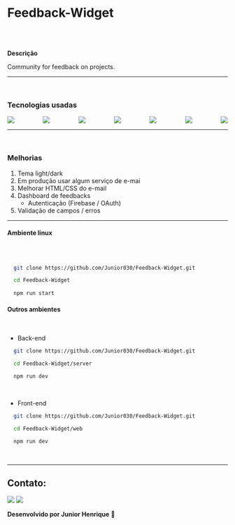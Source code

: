 # Feedback-Widget
<br>
<br>

**Descrição**

Community for feedback on projects.

------------------------------

<br>

### Tecnologias usadas

<div style="display: flex; justify-content: space-between">
  <img src="https://img.shields.io/badge/TypeScript-007ACC?style=for-the-badge&logo=typescript&logoColor=white">
  <img src="https://img.shields.io/badge/PostgreSQL-316192?style=for-the-badge&logo=postgresql&logoColor=white">
  <img src="https://img.shields.io/badge/Tailwind_CSS-38B2AC?style=for-the-badge&logo=tailwind-css&logoColor=white">
  <img src="https://img.shields.io/badge/Vite-B73BFE?style=for-the-badge&logo=vite&logoColor=FFD62E">
  <img src="https://img.shields.io/badge/Prisma-3982CE?style=for-the-badge&logo=Prisma&logoColor=white">
  <img src="https://img.shields.io/badge/React-20232A?style=for-the-badge&logo=react&logoColor=61DAFB">
  <img src="https://img.shields.io/badge/Vercel-000000?style=for-the-badge&logo=vercel&logoColor=white">
</div>

------------------------------
<br>

### Melhorias 

<ol>
  <li>
    Tema light/dark
  </li>
  <li>
    Em produção usar algum serviço de e-mai
  </li>
  <li>
    Melhorar HTML/CSS do e-mail
  </li>
  <li>
    Dashboard de feedbacks
    <ul>
      <li>
        Autenticação (Firebase / OAuth)
      </li>
    </ul>
  </li>
  <li>
    Validação de campos / erros
  </li>
</ol>

--------------------------
#### Ambiente linux
<br>

```bash
  
  git clone https://github.com/Junior030/Feedback-Widget.git

  cd Feedback-Widget
  
  npm run start

``` 
#### Outros ambientes 
<br>

* Back-end
```bash
  git clone https://github.com/Junior030/Feedback-Widget.git

  cd Feedback-Widget/server

  npm run dev

```
<br>

  * Front-end
```bash
  git clone https://github.com/Junior030/Feedback-Widget.git

  cd Feedback-Widget/web

  npm run dev

```
<br>

---------------------


## **Contato:**

[<img src="https://img.shields.io/badge/WhatsApp-25D366?style=for-the-badge&logo=whatsapp&logoColor=white">](https://api.whatsapp.com/send?phone=5537999069725)
[<img src="https://img.shields.io/badge/LinkedIn-0077B5?style=for-the-badge&logo=linkedin&logoColor=white">](https://www.linkedin.com/in/juniorhenrique030/)

**Desenvolvido por Junior Henrique** 🌟️